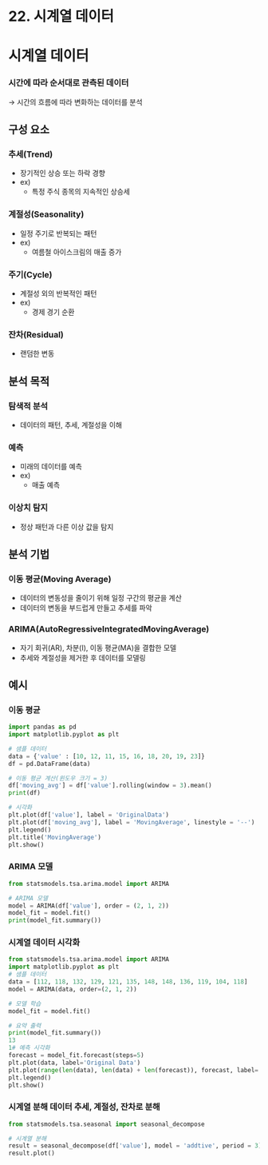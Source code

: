 # 22. 시계열 데이터

# 시계열 데이터

### 시간에 따라 순서대로 관측된 데이터
→ 시간의 흐름에 따라 변화하는 데이터를 분석

## 구성 요소

### 추세(Trend)

- 장기적인 상승 또는 하락 경향
- ex)
    - 특정 주식 종목의 지속적인 상승세

### 계절성(Seasonality)

- 일정 주기로 반복되는 패턴
- ex)
    - 여름철 아이스크림의 매출 증가

### 주기(Cycle)

- 계절성 외의 반복적인 패턴
- ex)
    - 경제 경기 순환

### 잔차(Residual)

- 랜덤한 변동

## 분석 목적

### 탐색적 분석

- 데이터의 패턴, 추세, 계절성을 이해

### 예측

- 미래의 데이터를 예측
- ex)
    - 매출 예측

### 이상치 탐지

- 정상 패턴과 다른 이상 값을 탐지

## 분석 기법

### 이동 평균(Moving Average)

- 데이터의 변동성을 줄이기 위해 일정 구간의 평균을 계산
- 데이터의 변동을 부드럽게 만들고 추세를 파악

### ARIMA(AutoRegressiveIntegratedMovingAverage)

- 자기 회귀(AR), 차분(I), 이동 평균(MA)을 결합한 모델
- 추세와 계절성을 제거한 후 데이터를 모델링

## 예시

### 이동 평균

```python
import pandas as pd
import matplotlib.pyplot as plt

# 샘플 데이터
data = {'value' : [10, 12, 11, 15, 16, 18, 20, 19, 23]}
df = pd.DataFrame(data)

# 이동 평균 계산(윈도우 크기 = 3)
df['moving_avg'] = df['value'].rolling(window = 3).mean()
print(df)

# 시각화
plt.plot(df['value'], label = 'OriginalData')
plt.plot(df['moving_avg'], label = 'MovingAverage', linestyle = '--')
plt.legend()
plt.title('MovingAverage')
plt.show()
```

### **ARIMA 모델**

```python
from statsmodels.tsa.arima.model import ARIMA

# ARIMA 모델
model = ARIMA(df['value'], order = (2, 1, 2))
model_fit = model.fit()
print(model_fit.summary())
```

### 시계열 데이터 시각화

```python
from statsmodels.tsa.arima.model import ARIMA
import matplotlib.pyplot as plt
# 샘플 데이터
data = [112, 118, 132, 129, 121, 135, 148, 148, 136, 119, 104, 118]
model = ARIMA(data, order=(2, 1, 2))

# 모델 학습
model_fit = model.fit()

# 요약 출력
print(model_fit.summary())
13
1# 예측 시각화
forecast = model_fit.forecast(steps=5)
plt.plot(data, label='Original Data')
plt.plot(range(len(data), len(data) + len(forecast)), forecast, label='Forecast', linestyle='--')
plt.legend()
plt.show()

```

### **시계열 분해 데이터 추세, 계절성, 잔차로 분해**

```python
from statsmodels.tsa.seasonal import seasonal_decompose

# 시계열 분해
result = seasonal_decompose(df['value'], model = 'addtive', period = 3)
result.plot()
```